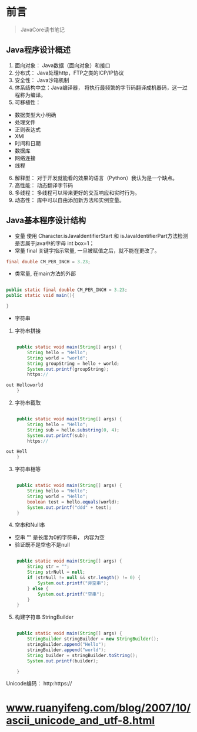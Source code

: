 # 前言
>  JavaCore读书笔记


## Java程序设计概述

1. 面向对象： Java数据（面向对象）和接口
2. 分布式： Java处理http，FTP之类的ICP/IP协议
3. 安全性： Java沙箱机制
4. 体系结构中立：Java编译器， 将执行最频繁的字节码翻译成机器码，这一过程称为编译。
5. 可移植性：
- 数据类型大小明确 
- 处理文件
- 正则表达式
- XMl
- 时间和日期
- 数据库 
- 网络连接
- 线程
6. 解释型： 对于开发就能看的效果的语言（Python）我认为是一个缺点。
7. 高性能： 动态翻译字节码
8. 多线程： 多线程可以带来更好的交互响应和实时行为。
9. 动态性： 库中可以自由添加新方法和实例变量。


## Java基本程序设计结构
- 变量
使用 Character.isJavaIdentifierStart 和 isJavaIdentifierPart方法检测是否属于java中的字母
int box=1；
- 常量
final 关键字指示常量, 一旦被赋值之后，就不能在更改了。

```java
final double CM_PER_INCH = 3.23;
```
- 类常量, 在main方法的外部
```java

public static final double CM_PER_INCH = 3.23;
public static void main(){

}

```

- 字符串
1. 字符串拼接
```java

    public static void main(String[] args) {
        String hello = "Hello";
        String world = "world";
        String groupString = hello + world;
        System.out.printf(groupString);
        https://

out Helloworld
    }

```

2. 字符串截取

```java

    public static void main(String[] args) {
        String hello = "Hello";
        String sub = hello.substring(0, 4);
        System.out.printf(sub);
        https://

out Hell
    }

```

3. 字符串相等

```java

    public static void main(String[] args) {
        String hello = "Hello";
        String world = "Hello";
        boolean test = hello.equals(world);
        System.out.printf("ddd" + test);
    }

```

4. 空串和Null串
- 空串 "" 是长度为0的字符串， 内容为空
- 验证既不是空也不是null

```java

    public static void main(String[] args) {
        String str = "";
        String strNull = null;
        if (strNull != null && str.length() != 0) {
            System.out.printf("非空串");
        } else {
            System.out.printf("空串");
        }
    }


```
5. 构建字符串 StringBuilder
```java

    public static void main(String[] args) {
        StringBuilder stringBuilder = new StringBuilder();
        stringBuilder.append("Hello");
        stringBuilder.append("world");
        String builder = stringBuilder.toString();
        System.out.printf(builder);

    }

```







Unicode编码： http:https://

www.ruanyifeng.com/blog/2007/10/ascii_unicode_and_utf-8.html
=======================================================================================






